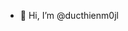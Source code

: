 - 👋 Hi, I’m @ducthienm0jl


<!---
ducthienm0jl/ducthienm0jl is a ✨ special ✨ repository because its `README.md` (this file) appears on your GitHub profile.
You can click the Preview link to take a look at your changes.
--->
